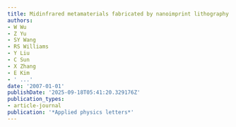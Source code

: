 ```yaml
---
title: Midinfrared metamaterials fabricated by nanoimprint lithography
authors:
- W Wu
- Z Yu
- SY Wang
- RS Williams
- Y Liu
- C Sun
- X Zhang
- E Kim
- ' ...'
date: '2007-01-01'
publishDate: '2025-09-18T05:41:20.329176Z'
publication_types:
- article-journal
publication: '*Applied physics letters*'
---
```

